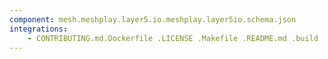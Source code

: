 ```yaml
---
component: mesh.meshplay.layer5.io.meshplay.layer5io.schema.json
integrations:
    - CONTRIBUTING.md.Dockerfile .LICENSE .Makefile .README.md .build .consul .go.mod .go.sum .helpers .internal .main.go .mesh.meshplay.layer5.io.meshplay.layer5io.schema.json.md .output .templates .tests
---
```

